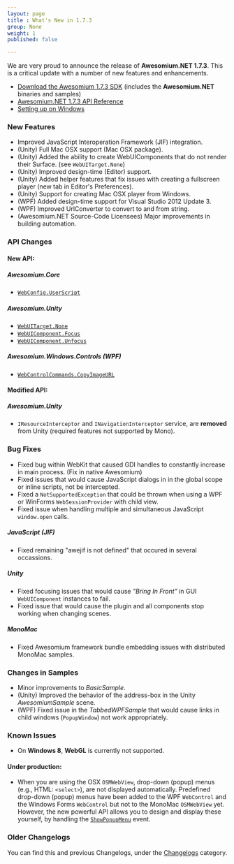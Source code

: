 ```yaml
---
layout: page
title : What's New in 1.7.3
group: None
weight: 1
published: false

---
```


We are very proud to announce the release of **Awesomium.NET 1.7.3**. This is a critical update with a number of new features and enhancements.

* [Download the Awesomium 1.7.3 SDK](http://www.awesomium.com/download) (includes the **Awesomium.NET** binaries and samples)
* [Awesomium.NET 1.7.3 API Reference](http://docs.awesomium.net)
* [Setting up on Windows](http://wiki.awesomium.net/getting-started/setting-up-on-windows.html)


### New Features

* Improved JavaScript Interoperation Framework (JIF) integration.
* (Unity) Full Mac OSX support (Mac OSX package).
* (Unity) Added the ability to create WebUIComponents that do not render their Surface. (see `WebUITarget.None`)
* (Unity) Improved design-time (Editor) support.
* (Unity) Added helper features that fix issues with creating a fullscreen player (new tab in Editor's Preferences).
* (Unity) Support for creating Mac OSX player from Windows.
* (WPF) Added design-time support for Visual Studio 2012 Update 3.
* (WPF) Improved UrlConverter to convert to and from string.
* (Awesomium.NET Source-Code Licensees) Major improvements in building automation.


### API Changes


#### New API:

##### *Awesomium.Core*

* [`WebConfig.UserScript`](http://docs.awesomium.net/?tc=T_Awesomium_Core_WebConfig_UserScript)

##### *Awesomium.Unity*

* [`WebUITarget.None`](http://docs.awesomium.net/unity/?tc=T_Awesomium_Unity_WebUITarget)
* [`WebUIComponent.Focus`](http://docs.awesomium.net/unity/?tc=M_Awesomium_Unity_WebUIComponent_Focus)
* [`WebUIComponent.Unfocus`](http://docs.awesomium.net/unity/?tc=M_Awesomium_Unity_WebUIComponent_Unfocus)

##### *Awesomium.Windows.Controls* (WPF)

* [`WebControlCommands.CopyImageURL`](http://docs.awesomium.net/?tc=P_Awesomium_Windows_Controls_WebControlCommands_CopyImageURL)


#### Modified API:

##### *Awesomium.Unity*

* `IResourceInterceptor` and `INavigationInterceptor` service, are **removed** from Unity (required features not supported by Mono).


### Bug Fixes

* Fixed bug within WebKit that caused GDI handles to constantly increase in main process. (Fix in native Awesomium)
* Fixed issues that would cause JavaScript dialogs in in the global scope or inline scripts, not be intercepted.
* Fixed a `NotSupportedException` that could be thrown when using a WPF or WinForms `WebSessionProvider` with child view.
* Fixed issue when handling multiple and simultaneous JavaScript `window.open` calls.

##### JavaScript (JIF)

* Fixed remaining "awejif is not defined" that occured in several occassions.

##### Unity

* Fixed focusing issues that would cause *"Bring In Front"* in GUI `WebUIComponent` instances to fail.
* Fixed issue that would cause the plugin and all components stop working when changing scenes.

##### MonoMac

* Fixed Awesomium framework bundle embedding issues with distributed MonoMac samples.


### Changes in Samples

* Minor improvements to *BasicSample*.
* (Unity) Improved the behavior of the address-box in the Unity *AwesomiumSample* scene.
* (WPF) Fixed issue in the *TabbedWPFSample* that would cause links in child windows (`PopupWindow`) not work appropriately.


### Known Issues

* On **Windows 8**, **WebGL** is currently not supported.


#### Under production:

* When you are using the OSX `OSMWebView`, drop-down (popup) menus (e.g., HTML: `<select>`), are not displayed automatically. Predefined drop-down (popup) menus have been added to the WPF `WebControl` and the Windows Forms `WebControl` but not to the MonoMac `OSMWebView` yet. However, the new powerful API allows you to design and display these yourself, by handling the [`ShowPopupMenu`](http://docs.awesomium.net/?tc=E_Awesomium_Core_IWebView_ShowPopupMenu) event.


### Older Changelogs

You can find this and previous Changelogs, under the [Changelogs](http://wiki.awesomium.net/changelogs/) category.
